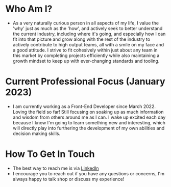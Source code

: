 # Who Am I? #
- As a very naturally curious person in all aspects of my life, I value the 'why' just as much as the 'how', and actively seek to better understand the current industry, including where it's going, and especially how I can fit into that picture and grow along with the rest of the industry to actively contribute to high output teams, all with a smile on my face and a good attitude. I strive to fit cohesively within just about any team in this market by completing projects efficiently while also maintaining a growth mindset to keep up with ever-changing standards and tooling.

# Current Professional Focus (January 2023) #
- I am currently working as a Front-End Developer since March 2022.  Loving the field so far!  Still focusing on soaking up as much information and wisdom from others around me as I can.  I wake up excited each day because I know I'm going to learn something new and interesting, which will directly play into furthering the development of my own abilities and decision making skills.

# How To Get In Touch #
- The best way to reach me is via [LinkedIn](https://www.linkedin.com/in/dallas-pataska/)
- I encourage you to reach out if you have any questions or concerns, I'm always happy to talk shop or discuss my experience!
